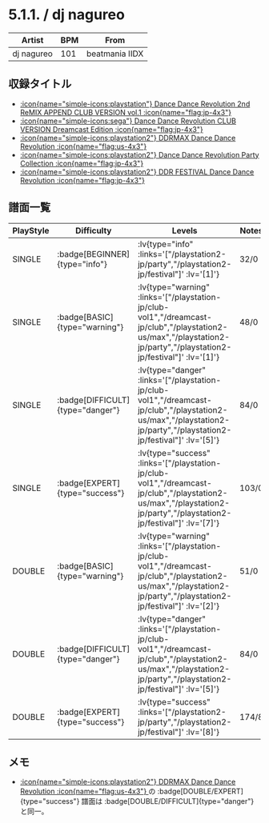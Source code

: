 # 5.1.1. / dj nagureo

|Artist|BPM|From|
|------|---|----|
|dj nagureo|101|beatmania IIDX|

## 収録タイトル

- [ :icon{name="simple-icons:playstation"} Dance Dance Revolution 2nd ReMIX APPEND CLUB VERSION vol.1 :icon{name="flag:jp-4x3"} ](/playstation-jp/club-vol1)
- [ :icon{name="simple-icons:sega"} Dance Dance Revolution CLUB VERSION Dreamcast Edition :icon{name="flag:jp-4x3"} ](/dreamcast-jp/club)
- [ :icon{name="simple-icons:playstation2"} DDRMAX Dance Dance Revolution :icon{name="flag:us-4x3"} ](/playstation2-us/max)
- [ :icon{name="simple-icons:playstation2"} Dance Dance Revolution Party Collection :icon{name="flag:jp-4x3"} ](/playstation2-jp/party)
- [ :icon{name="simple-icons:playstation2"} DDR FESTIVAL Dance Dance Revolution :icon{name="flag:jp-4x3"} ](/playstation2-jp/festival)

## 譜面一覧

|PlayStyle|Difficulty|Levels|Notes|Movie|
|---------|----------|------|-----|-----|
|SINGLE| :badge[BEGINNER]{type="info"} | :lv{type="info" :links='["/playstation2-jp/party","/playstation2-jp/festival"]' :lv='[1]'} |32/0||
|SINGLE| :badge[BASIC]{type="warning"} | :lv{type="warning" :links='["/playstation-jp/club-vol1","/dreamcast-jp/club","/playstation2-us/max","/playstation2-jp/party","/playstation2-jp/festival"]' :lv='[1]'} |48/0||
|SINGLE| :badge[DIFFICULT]{type="danger"} | :lv{type="danger" :links='["/playstation-jp/club-vol1","/dreamcast-jp/club","/playstation2-us/max","/playstation2-jp/party","/playstation2-jp/festival"]' :lv='[5]'} |84/0||
|SINGLE| :badge[EXPERT]{type="success"} | :lv{type="success" :links='["/playstation-jp/club-vol1","/dreamcast-jp/club","/playstation2-us/max","/playstation2-jp/party","/playstation2-jp/festival"]' :lv='[7]'} |103/0||
|DOUBLE| :badge[BASIC]{type="warning"} | :lv{type="warning" :links='["/playstation-jp/club-vol1","/dreamcast-jp/club","/playstation2-us/max","/playstation2-jp/party","/playstation2-jp/festival"]' :lv='[2]'} |51/0||
|DOUBLE| :badge[DIFFICULT]{type="danger"} | :lv{type="danger" :links='["/playstation-jp/club-vol1","/dreamcast-jp/club","/playstation2-us/max","/playstation2-jp/party","/playstation2-jp/festival"]' :lv='[5]'} |84/0||
|DOUBLE| :badge[EXPERT]{type="success"} | :lv{type="success" :links='["/playstation2-jp/party","/playstation2-jp/festival"]' :lv='[8]'} |174/8||

## メモ

- [ :icon{name="simple-icons:playstation2"} DDRMAX Dance Dance Revolution :icon{name="flag:us-4x3"} ](/playstation2-us/max)の :badge[DOUBLE/EXPERT]{type="success"} 譜面は :badge[DOUBLE/DIFFICULT]{type="danger"} と同一。